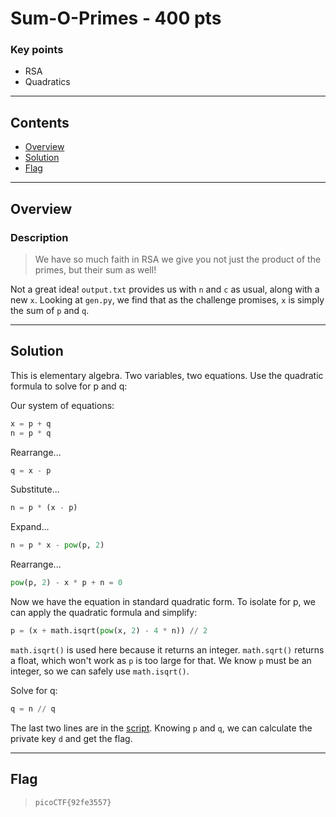 # **Sum-O-Primes - 400 pts**

### Key points

- RSA
- Quadratics

---

## **Contents**

- [Overview](#overview)
- [Solution](#solution)
- [Flag](#flag)

---

## Overview

### Description

> We have so much faith in RSA we give you not just the product of the primes, but their sum as well!

Not a great idea! `output.txt` provides us with `n` and `c` as usual, along with a new `x`. Looking at `gen.py`, we find that as the challenge promises, `x` is simply the sum of `p` and `q`.

---

## Solution

This is elementary algebra. Two variables, two equations. Use the quadratic formula to solve for p and q:

Our system of equations:

```py
x = p + q
n = p * q
```

Rearrange...

```py
q = x - p
```

Substitute...

```py
n = p * (x - p)
```

Expand...

```py
n = p * x - pow(p, 2)
```

Rearrange...

```py
pow(p, 2) - x * p + n = 0
```

Now we have the equation in standard quadratic form. To isolate for p, we can apply the quadratic formula and simplify:

```py
p = (x + math.isqrt(pow(x, 2) - 4 * n)) // 2
```

`math.isqrt()` is used here because it returns an integer. `math.sqrt()` returns a float, which won't work as `p` is too large for that. We know `p` must be an integer, so we can safely use `math.isqrt()`.

Solve for q:

```py
q = n // q
```

The last two lines are in the [script](solve.py). Knowing `p` and `q`, we can calculate the private key `d` and get the flag.

---

## Flag

> `picoCTF{92fe3557}`
